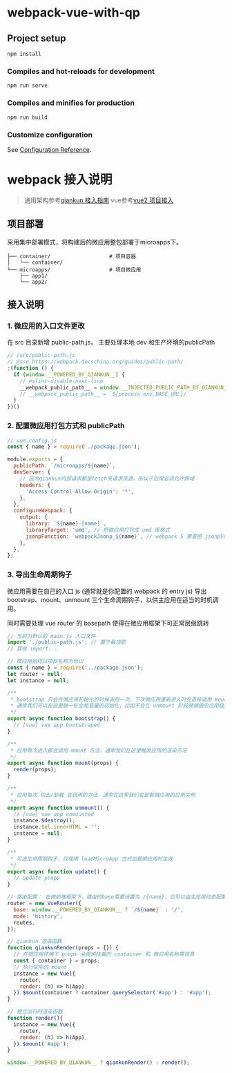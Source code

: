 # webpack-vue-with-qp

## Project setup
```
npm install
```

### Compiles and hot-reloads for development
```
npm run serve
```

### Compiles and minifies for production
```
npm run build
```

### Customize configuration
See [Configuration Reference](https://cli.vuejs.org/config/).

# webpack 接入说明
>
>通用架构参考[qiankun 接入指南](https://qiankun.umijs.org/zh/guide/getting-started)
>vue参考[vue2 项目接入](https://qiankun.umijs.org/zh/guide/tutorial#vue-%E5%BE%AE%E5%BA%94%E7%94%A8)

## 项目部署

采用集中部署模式，将构建后的微应用整包部署于microapps下。

```
├── container/                   # 项目容器
│   └── container/
└── microapps/                   # 项目微应用
    ├── app1/
    └── app2/
```

## 接入说明

### 1. 微应用的入口文件更改

在 src 目录新增 public-path.js， 主要处理本地 dev 和生产环境的publicPath

```javascript
// /src/public-path.js
// @sse https://webpack.docschina.org/guides/public-path/
;(function () {
  if (window.__POWERED_BY_QIANKUN__) {
    // eslint-disable-next-line
    __webpack_public_path__ = window.__INJECTED_PUBLIC_PATH_BY_QIANKUN__
    // __webpack_public_path__ = `${process.env.BASE_URL}/`
  }
})()
```

### 2. 配置微应用打包方式和 publicPath

```javascript
// vue.config.js
const { name } = require('./package.json');

module.exports = {
  publicPath: `/microapps/${name}`,
  devServer: {
    // 因为qiankun内部请求都是fetch来请求资源，所以子应用必须允许跨域
    headers: {
      'Access-Control-Allow-Origin': '*',
    },
  },
  configureWebpack: {
    output: {
      library: `${name}-[name]`,
      libraryTarget: 'umd', // 把微应用打包成 umd 库格式
      jsonpFunction: `webpackJsonp_${name}`, // webpack 5 需要把 jsonpFunction 替换成 chunkLoadingGlobal
    },
  },
};
```

### 3. 导出生命周期钩子

微应用需要在自己的入口 js (通常就是你配置的 webpack 的 entry js) 导出 bootstrap、mount、unmount 三个生命周期钩子，以供主应用在适当的时机调用。

同时需要处理 vue router 的 basepath 使得在微应用框架下可正常层级跳转

```javascript
// 当前为默认的 main.js 入口文件
import './public-path.js'; // 置于最顶部
// 其他 import...

// 微应用始终以项目名称为标识
const { name } = require('../package.json');
let router = null;
let instance = null;

/**
 * bootstrap 只会在微应用初始化的时候调用一次，下次微应用重新进入时会直接调用 mount 钩子，不会再重复触发 bootstrap。
 * 通常我们可以在这里做一些全局变量的初始化，比如不会在 unmount 阶段被销毁的应用级别的缓存等。
 */
export async function bootstrap() {
  // [vue] vue app bootstraped
}

/**
 * 应用每次进入都会调用 mount 方法，通常我们在这里触发应用的渲染方法
 */
export async function mount(props) {
  render(props);
}

/**
 * 应用每次 切出/卸载 会调用的方法，通常在这里我们会卸载微应用的应用实例
 */
export async function unmount() {
  // [vue] vue app unmounted
  instance.$destroy();
  instance.$el.innerHTML = '';
  instance = null;
}

/**
 * 可选生命周期钩子，仅使用 loadMicroApp 方式加载微应用时生效
 */
export async function update() {
  // update props
}

// 路由配置： 在微前端框架下，路由的base需要设置为 /{name}，也可以由主应用动态配置，目前按照该规则静态配置
router = new VueRouter({
  base: window.__POWERED_BY_QIANKUN__ ? `/${name}` : '/',
  mode: 'history',
  routes,
});

// qiankun 渲染函数
function qiankunRender(props = {}) {
  // 在微应用环境下 props 会提供挂载的 container 和 微应用名称等信息
  const { container } = props;
  // 执行实际的 mount
  instance = new Vue({
    router,
    render: (h) => h(App),
  }).$mount(container ? container.querySelector('#app') : '#app');
}

// 独立运行时渲染函数
function render(){
  instance = new Vue({
    router,
    render: (h) => h(App),
  }).$mount('#app');
}

window.__POWERED_BY_QIANKUN__ ? qiankunRender() : render();
```

